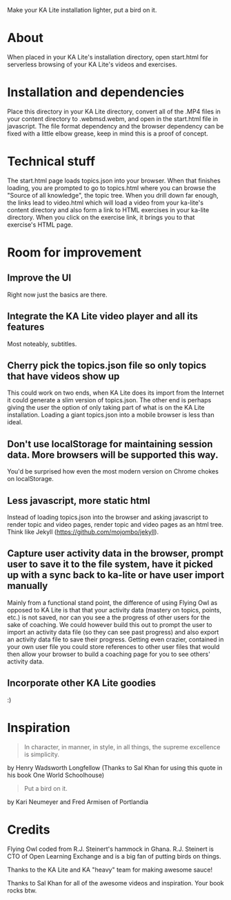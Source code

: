 Make your KA Lite installation lighter, put a bird on it.

# About
When placed in your KA Lite's installation directory, open start.html for serverless browsing of your KA Lite's videos and exercises. 


# Installation and dependencies
Place this directory in your KA Lite directory, convert all of the .MP4 files in your content directory to .webmsd.webm, and open in the start.html file in javascript.  The file format dependency and the browser dependency can be fixed with a little elbow grease, keep in mind this is a proof of concept.

# Technical stuff
The start.html page loads topics.json into your browser.  When that finishes loading, you are prompted to go to topics.html where you can browse the "Source of all knowledge", the topic tree.  When you drill down far enough, the links lead to video.html which will load a video from your ka-lite's content directory and also form a link to HTML exercises in your ka-lite directory.  When you click on the exercise link, it brings you to that exercise's HTML page.

# Room for improvement
## Improve the UI
Right now just the basics are there.

## Integrate the KA Lite video player and all its features
Most noteably, subtitles.  

## Cherry pick the topics.json file so only topics that have videos show up
This could work on two ends, when KA Lite does its import from the Internet it could generate a slim version of topics.json.  The other end is perhaps giving the user the option of only taking part of what is on the KA Lite installation. Loading a giant topics.json into a mobile browser is less than ideal.

## Don't use localStorage for maintaining session data. More browsers will be supported this way.
You'd be surprised how even the most modern version on Chrome chokes on localStorage.

## Less javascript, more static html
Instead of loading topics.json into the browser and asking javascript to render topic and video pages, render topic and video pages as an html tree. Think like Jekyll (https://github.com/mojombo/jekyll).

## Capture user activity data in the browser, prompt user to save it to the file system, have it picked up with a sync back to ka-lite or have user import manually
Mainly from a functional stand point, the difference of using Flying Owl as opposed to KA Lite is that that your activity data (mastery on topics, points, etc.) is not saved, nor can you see a the progress of other users for the sake of coaching. We could however build this out to prompt the user to import an activity data file (so they can see past progress) and also export an activity data file to save their progress.  Getting even crazier, contained in your own user file you could store references to other user files that would then allow your browser to build a coaching page for you to see others' activity data. 

## Incorporate other KA Lite goodies
:)

# Inspiration
> In character, in manner, in style, in all things, the supreme excellence is simplicity.

by Henry Wadsworth Longfellow (Thanks to Sal Khan for using this quote in his book One World Schoolhouse) 

> Put a bird on it.

by Kari Neumeyer and Fred Armisen of Portlandia


# Credits
Flying Owl coded from R.J. Steinert's hammock in Ghana.  R.J. Steinert is CTO of Open Learning Exchange and is a big fan of putting birds on things.

Thanks to the KA Lite and KA "heavy" team for making awesome sauce!

Thanks to Sal Khan for all of the awesome videos and inspiration. Your book rocks btw.


